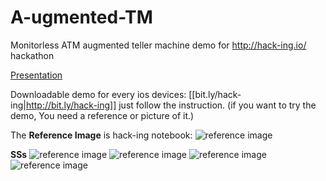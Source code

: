 A-ugmented-TM
=============

Monitorless ATM augmented teller machine demo for http://hack-ing.io/ hackathon

[Presentation](https://raw.githubusercontent.com/trototype/A-ugmented-TM/master/AugmentedTM.pdf)


Downloadable demo for every ios devices:
[[bit.ly/hack-ing|http://bit.ly/hack-ing]]
just follow the instruction.
(if you want to try the demo, You need a reference or picture of it.)

The **Reference Image** is hack-ing notebook:
![reference image](https://raw.githubusercontent.com/trototype/A-ugmented-TM/master/20141102_004557.jpg)


**SSs**
![reference image](https://raw.githubusercontent.com/trototype/A-ugmented-TM/master/1.PNG)
![reference image](https://raw.githubusercontent.com/trototype/A-ugmented-TM/master/2.PNG)
![reference image](https://raw.githubusercontent.com/trototype/A-ugmented-TM/master/3.PNG)
![reference image](https://raw.githubusercontent.com/trototype/A-ugmented-TM/master/4.PNG)


